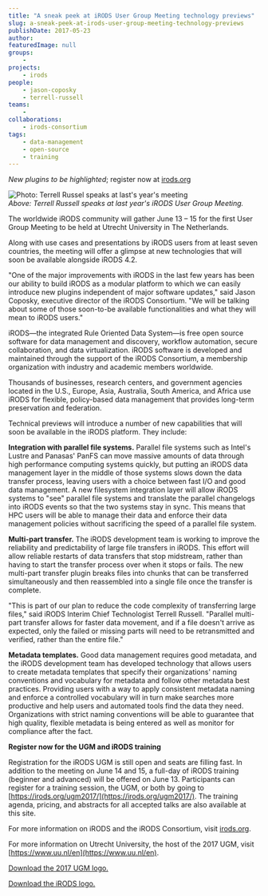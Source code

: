 ```yaml
---
title: "A sneak peek at iRODS User Group Meeting technology previews"
slug: a-sneak-peek-at-irods-user-group-meeting-technology-previews
publishDate: 2017-05-23
author: 
featuredImage: null
groups:
    - 
projects:
    - irods
people:
    - jason-coposky
    - terrell-russell
teams: 
    - 
collaborations:
    - irods-consortium
tags:
    - data-management
    - open-source
    - training
---
```

_New plugins to be highlighted_; register now at [irods.org](https://irods.org/)

![Photo: Terrell Russel speaks at last's year's meeting](https://renci.org/wp-content/uploads/2017/05/27943123275_b4da2bd365_o-1024x681.jpg)  
_Above: Terrell Russell speaks at last year's iRODS User Group Meeting._

The worldwide iRODS community will gather June 13 – 15 for the first User Group Meeting to be held at Utrecht University in The Netherlands.

Along with use cases and presentations by iRODS users from at least seven countries, the meeting will offer a glimpse at new technologies that will soon be available alongside iRODS 4.2.

"One of the major improvements with iRODS in the last few years has been our ability to build iRODS as a modular platform to which we can easily introduce new plugins independent of major software updates," said Jason Coposky, executive director of the iRODS Consortium. "We will be talking about some of those soon-to-be available functionalities and what they will mean to iRODS users."

iRODS—the integrated Rule Oriented Data System—is free open source software for data management and discovery, workflow automation, secure collaboration, and data virtualization. iRODS software is developed and maintained through the support of the iRODS Consortium, a membership organization with industry and academic members worldwide.

Thousands of businesses, research centers, and government agencies located in the U.S., Europe, Asia, Australia, South America, and Africa use iRODS for flexible, policy-based data management that provides long-term preservation and federation.

Technical previews will introduce a number of new capabilities that will soon be available in the iRODS platform. They include:

**Integration with parallel file systems.** Parallel file systems such as Intel's Lustre and Panasas' PanFS can move massive amounts of data through high performance computing systems quickly, but putting an iRODS data management layer in the middle of those systems slows down the data transfer process, leaving users with a choice between fast I/O and good data management. A new filesystem integration layer will allow iRODS systems to "see" parallel file systems and translate the parallel changelogs into iRODS events so that the two systems stay in sync. This means that HPC users will be able to manage their data and enforce their data management policies without sacrificing the speed of a parallel file system.

**Multi-part transfer.** The iRODS development team is working to improve the reliability and predictability of large file transfers in iRODS. This effort will allow reliable restarts of data transfers that stop midstream, rather than having to start the transfer process over when it stops or fails. The new multi-part transfer plugin breaks files into chunks that can be transferred simultaneously and then reassembled into a single file once the transfer is complete.

"This is part of our plan to reduce the code complexity of transferring large files," said iRODS Interim Chief Technologist Terrell Russell. "Parallel multi-part transfer allows for faster data movement, and if a file doesn't arrive as expected, only the failed or missing parts will need to be retransmitted and verified, rather than the entire file."

**Metadata templates.** Good data management requires good metadata, and the iRODS development team has developed technology that allows users to create metadata templates that specify their organizations' naming conventions and vocabulary for metadata and follow other metadata best practices. Providing users with a way to apply consistent metadata naming and enforce a controlled vocabulary will in turn make searches more productive and help users and automated tools find the data they need. Organizations with strict naming conventions will be able to guarantee that high quality, flexible metadata is being entered as well as monitor for compliance after the fact.

**Register now for the UGM and iRODS training**

Registration for the iRODS UGM is still open and seats are filling fast. In addition to the meeting on June 14 and 15, a full-day of iRODS training (beginner and advanced) will be offered on June 13. Participants can register for a training session, the UGM, or both by going to [https://irods.org/ugm2017/](https://irods.org/ugm2017/). The training agenda, pricing, and abstracts for all accepted talks are also available at this site.

For more information on iRODS and the iRODS Consortium, visit [irods.org](https://irods.org/).

For more information on Utrecht University, the host of the 2017 UGM, visit [https://www.uu.nl/en](https://www.uu.nl/en).

[Download the 2017 UGM logo.](https://renci.org/wp-content/uploads/2017/05/ugm2017_logo_color.jpg) 

[Download the iRODS logo.](https://renci.org/wp-content/uploads/2016/11/iRODS-Logo.png)

